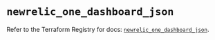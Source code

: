 # `newrelic_one_dashboard_json`

Refer to the Terraform Registry for docs: [`newrelic_one_dashboard_json`](https://registry.terraform.io/providers/newrelic/newrelic/3.40.0/docs/resources/one_dashboard_json).
